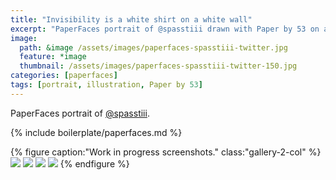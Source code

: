 ```yaml
---
title: "Invisibility is a white shirt on a white wall"
excerpt: "PaperFaces portrait of @spasstiii drawn with Paper by 53 on an iPad."
image: 
  path: &image /assets/images/paperfaces-spasstiii-twitter.jpg 
  feature: *image
  thumbnail: /assets/images/paperfaces-spasstiii-twitter-150.jpg
categories: [paperfaces]
tags: [portrait, illustration, Paper by 53]
---
```


PaperFaces portrait of [@spasstiii](https://twitter.com/spasstiii).

{% include boilerplate/paperfaces.md %}

{% figure caption:"Work in progress screenshots." class:"gallery-2-col" %}
[![](/assets/images/paperfaces-spasstiii-process-1-600.jpg)](/assets/images/paperfaces-spasstiii-process-1-lg.jpg)
[![](/assets/images/paperfaces-spasstiii-process-2-600.jpg)](/assets/images/paperfaces-spasstiii-process-2-lg.jpg)
[![](/assets/images/paperfaces-spasstiii-process-3-600.jpg)](/assets/images/paperfaces-spasstiii-process-3-lg.jpg)
[![](/assets/images/paperfaces-spasstiii-process-4-600.jpg)](/assets/images/paperfaces-spasstiii-process-4-lg.jpg)
{% endfigure %}

